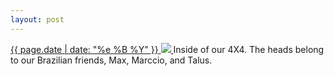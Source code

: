 ```yaml
---
layout: post
---
```


<p>
  <a href="/142">
    <time>{{ page.date | date: "%e %B %Y" }}</time>
    <img src="{{ site.assets_url }}/142.jpg">
  </a>
  Inside of our 4X4. The heads belong to our Brazilian friends, Max, Marccio, and Talus.
</p>
